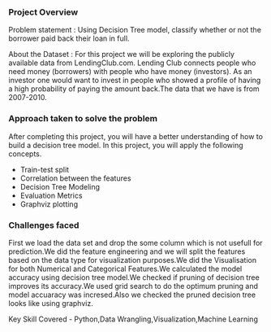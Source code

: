 ### Project Overview

 Problem statement : Using Decision Tree model, classify whether or not the borrower paid back their loan in full.

About the Dataset : For this project we will be exploring the publicly available data from LendingClub.com. Lending Club connects people who need money (borrowers) with people who have money (investors). As an investor one would want to invest in people who showed a profile of having a high probability of paying the amount back.The data that we have is from 2007-2010.




### Approach taken to solve the problem

 After completing this project, you will have a better understanding of how to build a decision tree model. In this project, you will apply the following concepts.

- Train-test split
- Correlation between the features
- Decision Tree Modeling
- Evaluation Metrics
- Graphviz plotting


### Challenges faced

 First we load the data set and drop the some column which is not usefull for prediction.We did the feature engineering and we will split the features based on the data type for visualization purposes.We did the Visualisation for both Numerical and Categorical Features.We calculated the model accuracy using decision tree model.We checked  if pruning of decision tree improves its accuracy.We used grid search to do the optimum pruning and model accuaracy was incresed.Also we checked the pruned decision tree looks like using graphviz.

Key Skill Covered - Python,Data Wrangling,Visualization,Machine Learning


